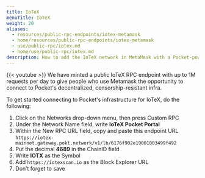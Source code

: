 ```yaml
---
title: IoTeX
menuTitle: IoTeX
weight: 20
aliases:
  - resources/public-rpc-endpoints/iotex-metamask
  - home/resources/public-rpc-endpoints/iotex-metamask
  - use/public-rpc/iotex.md
  - home/use/public-rpc/iotex.md
description: How to add the IoTeX network in MetaMask with a Pocket-powered RPC Endpoint
---
```



{{< youtube  >}}
We have minted a public IoTeX RPC endpoint with up to 1M requests per day to give people who use Metamask the opportunity to connect to Pocket's decentralized, censorship-resistant infra.

To get started connecting to Pocket's infrastructure for IoTeX, do the following:

1. Click on the Networks drop-down menu, then press Custom RPC
2. Under the Network Name field, write **IoTeX Pocket Portal**
3. Within the New RPC URL field, copy and paste this endpoint URL `https://iotex-mainnet.gateway.pokt.network/v1/lb/6176f902e19001003499f492`
4. Put the decimal **4689** in the ChainID field
5. Write **IOTX** as the Symbol
6. Add `https://iotexscan.io` as the Block Explorer URL
7. Don’t forget to save

